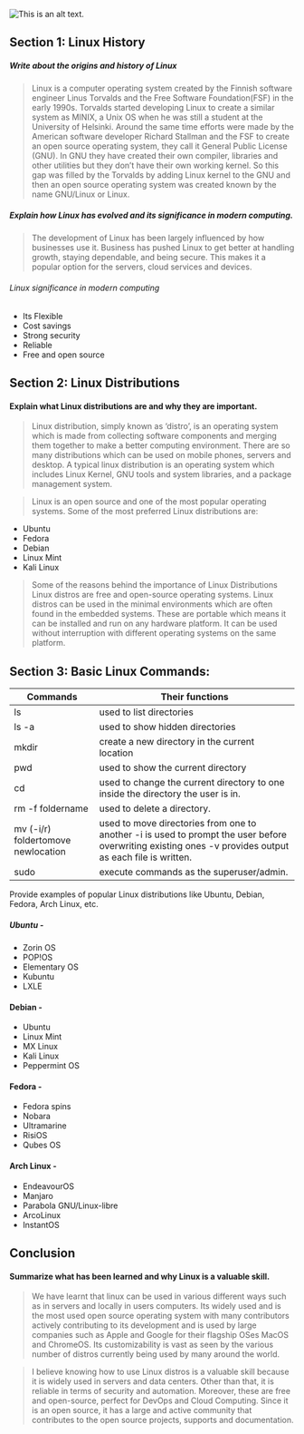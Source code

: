 ![This is an alt text.](https://images.vexels.com/media/users/3/140692/isolated/lists/72d1f12edf758d24f5b6db73bac4f297-linux-logo.png "This is the linux logo.")

## Section 1: Linux History

##### Write about the origins and history of Linux
   >Linux is a computer operating system created by the Finnish software engineer Linus Torvalds and the Free Software Foundation(FSF) in the early 1990s. Torvalds started developing Linux to create a similar system as MINIX, a Unix OS  when he was still a student at the University of Helsinki.
Around the same time efforts were made by the American software developer Richard Stallman and the FSF to create an open source operating system, they call it General Public License (GNU). In GNU they have created their own compiler, libraries and other utilities but they don’t have their own working kernel. So this gap was filled by the Torvalds by adding Linux kernel to the GNU and then an open source operating system was created known by the name GNU/Linux or Linux. 


##### Explain how Linux has evolved and its significance in modern computing.
  >The development of Linux has been largely influenced by how businesses use it. Business has pushed Linux to get better at handling growth, staying dependable, and being secure. This makes it a popular option for the servers, cloud services and devices.

###### Linux significance in modern computing 
* Its Flexible 
* Cost savings
* Strong security
* Reliable
* Free and open source



## Section 2: Linux Distributions

#### Explain what Linux distributions are and why they are important.

>Linux distribution, simply known as ‘distro’, is an operating system which is made from collecting software components and merging them together to make a better computing environment.
There are so many distributions which can be used on mobile phones, servers and desktop. A typical linux distribution is an operating system which includes Linux Kernel, GNU tools and system libraries, and a package management system. 

>Linux is an open source and one of the most popular operating systems.
Some of the most preferred Linux distributions are:
* Ubuntu
* Fedora
* Debian
* Linux Mint
* Kali Linux 
 
>Some of the reasons behind the importance of Linux Distributions
Linux distros are free and open-source operating systems. 
Linux distros can be used in the minimal environments which are often found in the embedded systems. 
These are portable which means it can be installed and run on any hardware platform. It can be used without interruption with different operating systems on the same platform.


## Section 3: Basic Linux Commands:

| Commands      | Their functions 
| ------------- |-------------
|ls  	        |used to list directories
|ls -a         |used to show hidden directories
|mkdir         |create a new directory in the current location|
|pwd           |used to show the current directory|
|cd        |used to change the current directory to one inside the directory the user is in.|
|rm -f foldername  |used to delete a directory.|
|mv (-i/r) foldertomove newlocation  |used to move directories from one to another -i is used to prompt the user before overwriting existing ones  -v provides output as each file is written.|
|sudo  |execute commands as the superuser/admin.|

Provide examples of popular Linux distributions like Ubuntu, Debian, Fedora, Arch Linux, etc.
##### Ubuntu - 
* Zorin OS
* POP!OS
* Elementary OS
* Kubuntu
* LXLE

#### Debian - 
* Ubuntu
* Linux Mint
* MX Linux
* Kali Linux
* Peppermint OS

#### Fedora - 
* Fedora spins
* Nobara
* Ultramarine
* RisiOS
* Qubes OS

#### Arch Linux - 
* EndeavourOS
* Manjaro
* Parabola GNU/Linux-libre
* ArcoLinux
* InstantOS

## Conclusion
#### Summarize what has been learned and why Linux is a valuable skill.

> We have learnt that linux can be used in various different ways such as in servers and  locally in users computers. Its widely used and is the most used open source operating system with many contributors actively contributing to its development and is used by large companies such as Apple and Google for their flagship OSes MacOS and ChromeOS. Its customizability is vast as seen by the various number of distros currently being used by many around the world.


> I believe knowing how to use Linux distros is a valuable skill because it is widely used in servers and data centers. Other than that, it is reliable in terms of security and automation. Moreover, these are free and open-source, perfect for DevOps and Cloud Computing. Since it is an open source, it has a large and active community that contributes to the open source projects, supports and documentation.

